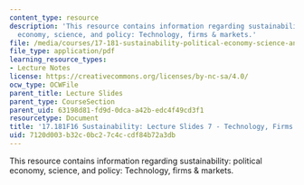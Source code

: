 ```yaml
---
content_type: resource
description: 'This resource contains information regarding sustainability: political
  economy, science, and policy: Technology, firms & markets.'
file: /media/courses/17-181-sustainability-political-economy-science-and-policy-fall-2016/7120d003b32c0bc27c4ccdf84b72a3db_MIT17_181F16_Week7.pdf
file_type: application/pdf
learning_resource_types:
- Lecture Notes
license: https://creativecommons.org/licenses/by-nc-sa/4.0/
ocw_type: OCWFile
parent_title: Lecture Slides
parent_type: CourseSection
parent_uid: 63198d81-fd9d-0dca-a42b-edc4f49cd3f1
resourcetype: Document
title: '17.181F16 Sustainability: Lecture Slides 7 - Technology, Firms & Markets'
uid: 7120d003-b32c-0bc2-7c4c-cdf84b72a3db
---
```

This resource contains information regarding sustainability: political economy, science, and policy: Technology, firms & markets.